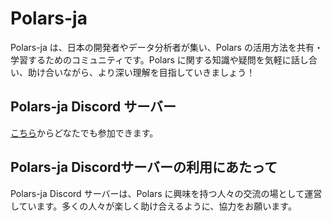 # Polars-ja
Polars-ja は、日本の開発者やデータ分析者が集い、Polars の活用方法を共有・学習するためのコミュニティです。Polars に関する知識や疑問を気軽に話し合い、助け合いながら、より深い理解を目指していきましょう！

## Polars-ja Discord サーバー
[こちら](https://discord.gg/GG5zG9Rs8b)からどなたでも参加できます。

## Polars-ja Discordサーバーの利用にあたって
Polars-ja Discord サーバーは、Polars に興味を持つ人々の交流の場として運営しています。多くの人々が楽しく助け合えるように、協力をお願います。
